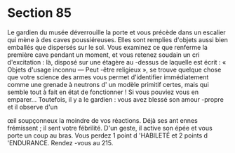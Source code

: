 # Section 85

Le gardien du musée déverrouille la porte et vous précède dans
un escalier qui mène à des caves poussiéreuses. Elles sont
remplies d'objets aussi bien emballés que dispersés sur le sol.
Vous examinez ce que renferme la première cave pendant un
moment, et vous retenez soudain un cri d'excitation : là, disposé
sur une étagère au -dessus de laquelle est écrit : « Objets
d'usage inconnu — Peut -être religieux »,  se trouve
quelque chose que votre science des armes vous permet
d'identifier immédiatement comme une grenade à neutrons d' un
modèle primitif certes, mais qui semble tout à fait en état de
fonctionner ! Si vous pouviez vous en emparer... Toutefois, il y a
le gardien : vous avez blessé son amour -propre et il observe d'un

œil soupçonneux la moindre de vos réactions. Déjà ses ant ennes
frémissent ; il sent votre fébrilité. D'un geste, il active son épée et
vous porte un coup au bras. Vous perdez 1 point d 'HABlLETÉ
et 2 points d 'ENDURANCE.  Rendez -vous au 215.